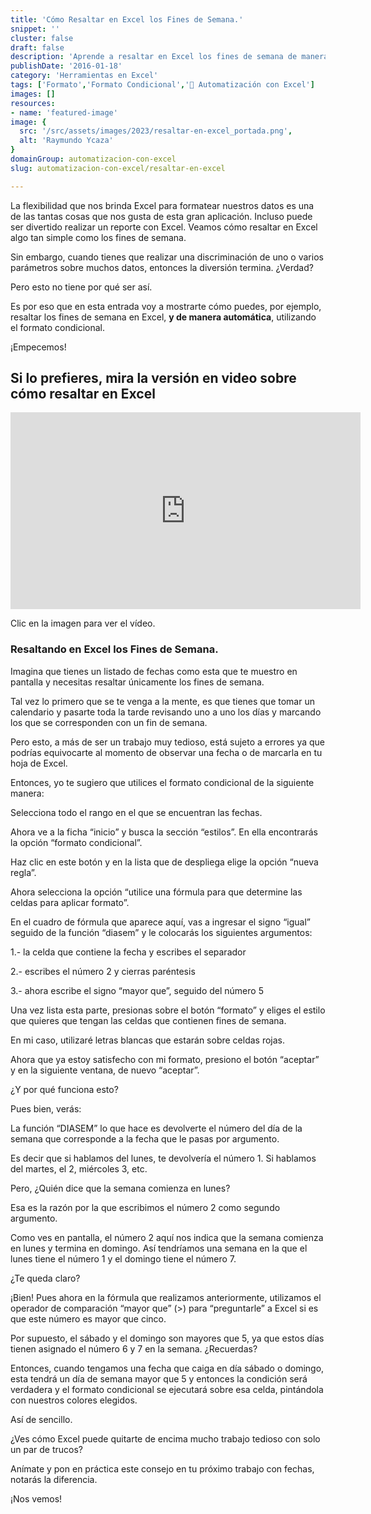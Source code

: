 ```yaml
---
title: 'Cómo Resaltar en Excel los Fines de Semana.'
snippet: ''
cluster: false
draft: false 
description: 'Aprende a resaltar en Excel los fines de semana de manera fácil y rápida. Optimiza tu productividad y destaca tus resultados.'
publishDate: '2016-01-18'
category: 'Herramientas en Excel'
tags: ['Formato','Formato Condicional','🤖 Automatización con Excel']
images: []
resources: 
- name: 'featured-image'
image: {
  src: '/src/assets/images/2023/resaltar-en-excel_portada.png',
  alt: 'Raymundo Ycaza'
}
domainGroup: automatizacion-con-excel
slug: automatizacion-con-excel/resaltar-en-excel

---
```


La flexibilidad que nos brinda Excel para formatear nuestros datos es una de las tantas cosas que nos gusta de esta gran aplicación. Incluso puede ser divertido realizar un reporte con Excel. Veamos cómo resaltar en Excel algo tan simple como los fines de semana.

Sin embargo, cuando tienes que realizar una discriminación de uno o varios parámetros sobre muchos datos, entonces la diversión termina. ¿Verdad?

Pero esto no tiene por qué ser así.

Es por eso que en esta entrada voy a mostrarte cómo puedes, por ejemplo, resaltar los fines de semana en Excel, **y de manera automática**, utilizando el formato condicional.

¡Empecemos!

## Si lo prefieres, mira la versión en video sobre cómo resaltar en Excel

<iframe src="https://www.youtube.com/embed/kMnEY1sUsMg?showinfo=0" allowfullscreen="allowfullscreen" width="560" height="315" frameborder="0"></iframe>

Clic en la imagen para ver el vídeo.

### Resaltando en Excel los Fines de Semana.

Imagina que tienes un listado de fechas como esta que te muestro en pantalla y necesitas resaltar únicamente los fines de semana.

Tal vez lo primero que se te venga a la mente, es que tienes que tomar un calendario y pasarte toda la tarde revisando uno a uno los días y marcando los que se corresponden con un fin de semana.

Pero esto, a más de ser un trabajo muy tedioso, está sujeto a errores ya que podrías equivocarte al momento de observar una fecha o de marcarla en tu hoja de Excel.

Entonces, yo te sugiero que utilices el formato condicional de la siguiente manera:

Selecciona todo el rango en el que se encuentran las fechas.

Ahora ve a la ficha “inicio” y busca la sección “estilos”. En ella encontrarás la opción “formato condicional”.

Haz clic en este botón y en la lista que de despliega elige la opción “nueva regla”.

Ahora selecciona la opción “utilice una fórmula para que determine las celdas para aplicar formato”.

En el cuadro de fórmula que aparece aquí, vas a ingresar el signo “igual” seguido de la función “diasem” y le colocarás los siguientes argumentos:

1.- la celda que contiene la fecha y escribes el separador

2.- escribes el número 2 y cierras paréntesis

3.- ahora escribe el signo “mayor que”, seguido del número 5

Una vez lista esta parte, presionas sobre el botón “formato” y eliges el estilo que quieres que tengan las celdas que contienen fines de semana.

En mi caso, utilizaré letras blancas que estarán sobre celdas rojas.

Ahora que ya estoy satisfecho con mi formato, presiono el botón “aceptar” y en la siguiente ventana, de nuevo “aceptar”.

¿Y por qué funciona esto?

Pues bien, verás:

La función “DIASEM” lo que hace es devolverte el número del día de la semana que corresponde a la fecha que le pasas por argumento.

Es decir que si hablamos del lunes, te devolvería el número 1. Si hablamos del martes, el 2, miércoles 3, etc.

Pero, ¿Quién dice que la semana comienza en lunes?

Esa es la razón por la que escribimos el número 2 como segundo argumento.

Como ves en pantalla, el número 2 aquí nos indica que la semana comienza en lunes y termina en domingo. Así tendríamos una semana en la que el lunes tiene el número 1 y el domingo tiene el número 7.

¿Te queda claro?

¡Bien! Pues ahora en la fórmula que realizamos anteriormente, utilizamos el operador de comparación “mayor que” (>) para “preguntarle” a Excel si es que este número es mayor que cinco.

Por supuesto, el sábado y el domingo son mayores que 5, ya que estos días tienen asignado el número 6 y 7 en la semana. ¿Recuerdas?

Entonces, cuando tengamos una fecha que caiga en día sábado o domingo, esta tendrá un día de semana mayor que 5 y entonces la condición será verdadera y el formato condicional se ejecutará sobre esa celda, pintándola con nuestros colores elegidos.

Así de sencillo.

¿Ves cómo Excel puede quitarte de encima mucho trabajo tedioso con solo un par de trucos?

Anímate y pon en práctica este consejo en tu próximo trabajo con fechas, notarás la diferencia.

¡Nos vemos!
